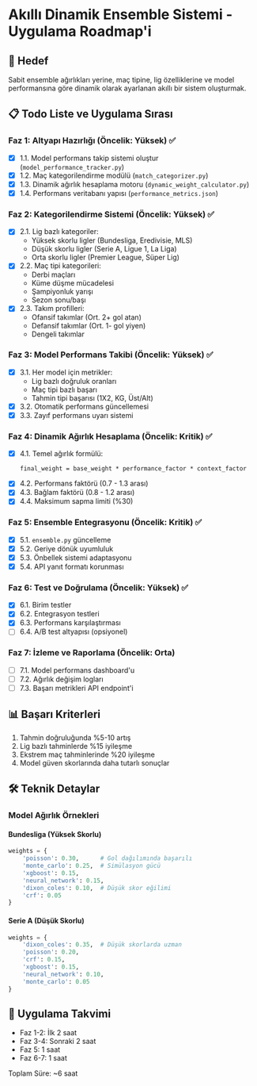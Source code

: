 # Akıllı Dinamik Ensemble Sistemi - Uygulama Roadmap'i

## 🎯 Hedef
Sabit ensemble ağırlıkları yerine, maç tipine, lig özelliklerine ve model performansına göre dinamik olarak ayarlanan akıllı bir sistem oluşturmak.

## 📋 Todo Liste ve Uygulama Sırası

### Faz 1: Altyapı Hazırlığı (Öncelik: Yüksek) ✅
- [x] 1.1. Model performans takip sistemi oluştur (`model_performance_tracker.py`)
- [x] 1.2. Maç kategorilendirme modülü (`match_categorizer.py`)
- [x] 1.3. Dinamik ağırlık hesaplama motoru (`dynamic_weight_calculator.py`)
- [x] 1.4. Performans veritabanı yapısı (`performance_metrics.json`)

### Faz 2: Kategorilendirme Sistemi (Öncelik: Yüksek) ✅
- [x] 2.1. Lig bazlı kategoriler:
  - Yüksek skorlu ligler (Bundesliga, Eredivisie, MLS)
  - Düşük skorlu ligler (Serie A, Ligue 1, La Liga)
  - Orta skorlu ligler (Premier League, Süper Lig)
- [x] 2.2. Maç tipi kategorileri:
  - Derbi maçları
  - Küme düşme mücadelesi
  - Şampiyonluk yarışı
  - Sezon sonu/başı
- [x] 2.3. Takım profilleri:
  - Ofansif takımlar (Ort. 2+ gol atan)
  - Defansif takımlar (Ort. 1- gol yiyen)
  - Dengeli takımlar

### Faz 3: Model Performans Takibi (Öncelik: Yüksek) ✅
- [x] 3.1. Her model için metrikler:
  - Lig bazlı doğruluk oranları
  - Maç tipi bazlı başarı
  - Tahmin tipi başarısı (1X2, KG, Üst/Alt)
- [x] 3.2. Otomatik performans güncellemesi
- [x] 3.3. Zayıf performans uyarı sistemi

### Faz 4: Dinamik Ağırlık Hesaplama (Öncelik: Kritik) ✅
- [x] 4.1. Temel ağırlık formülü:
  ```
  final_weight = base_weight * performance_factor * context_factor
  ```
- [x] 4.2. Performans faktörü (0.7 - 1.3 arası)
- [x] 4.3. Bağlam faktörü (0.8 - 1.2 arası)
- [x] 4.4. Maksimum sapma limiti (%30)

### Faz 5: Ensemble Entegrasyonu (Öncelik: Kritik) ✅
- [x] 5.1. `ensemble.py` güncelleme
- [x] 5.2. Geriye dönük uyumluluk
- [x] 5.3. Önbellek sistemi adaptasyonu
- [x] 5.4. API yanıt formatı korunması

### Faz 6: Test ve Doğrulama (Öncelik: Yüksek) ✅
- [x] 6.1. Birim testler
- [x] 6.2. Entegrasyon testleri
- [x] 6.3. Performans karşılaştırması
- [ ] 6.4. A/B test altyapısı (opsiyonel)

### Faz 7: İzleme ve Raporlama (Öncelik: Orta)
- [ ] 7.1. Model performans dashboard'u
- [ ] 7.2. Ağırlık değişim logları
- [ ] 7.3. Başarı metrikleri API endpoint'i

## 📊 Başarı Kriterleri
1. Tahmin doğruluğunda %5-10 artış
2. Lig bazlı tahminlerde %15 iyileşme
3. Ekstrem maç tahminlerinde %20 iyileşme
4. Model güven skorlarında daha tutarlı sonuçlar

## 🛠️ Teknik Detaylar

### Model Ağırlık Örnekleri

#### Bundesliga (Yüksek Skorlu)
```python
weights = {
    'poisson': 0.30,      # Gol dağılımında başarılı
    'monte_carlo': 0.25,  # Simülasyon gücü
    'xgboost': 0.15,
    'neural_network': 0.15,
    'dixon_coles': 0.10,  # Düşük skor eğilimi
    'crf': 0.05
}
```

#### Serie A (Düşük Skorlu)
```python
weights = {
    'dixon_coles': 0.35,  # Düşük skorlarda uzman
    'poisson': 0.20,
    'crf': 0.15,
    'xgboost': 0.15,
    'neural_network': 0.10,
    'monte_carlo': 0.05
}
```

## 🚀 Uygulama Takvimi
- Faz 1-2: İlk 2 saat
- Faz 3-4: Sonraki 2 saat  
- Faz 5: 1 saat
- Faz 6-7: 1 saat

Toplam Süre: ~6 saat